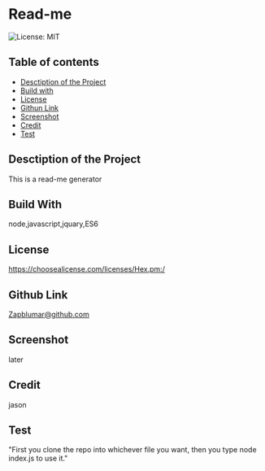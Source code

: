  # Read-me
![License: MIT](https://img.shields.io/badge/License-Hex.pm:-Cyan.svg)
## Table of contents
* [Desctiption of the Project](#desctiption-of-the-project)
* [Build with](#build-with)
* [License](#license)
* [Githun Link](#github-link)
* [Screenshot](#screenshot)
* [Credit](#credit)
* [Test](#test)
## Desctiption of the Project 
This is a read-me generator
## Build With
node,javascript,jquary,ES6
## License
https://choosealicense.com/licenses/Hex.pm:/
## Github Link
Zapblumar@github.com
## Screenshot
later
## Credit 
jason
## Test
"First you clone the repo into whichever file you want, then you type node index.js to use it."